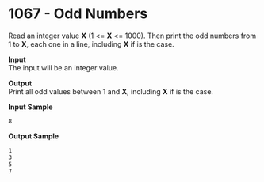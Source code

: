# 1067 - Odd Numbers

Read an integer value **X** (1 <= **X** <= 1000).  Then print the odd numbers from 1 to **X**, each one in a line, including **X** if is the case.

**Input**<br>
The input will be an integer value.

**Output**<br>
Print all odd values between 1 and **X**, including **X** if is the case.

**Input Sample**
```
8
```

**Output Sample**
```
1
3
5
7
```